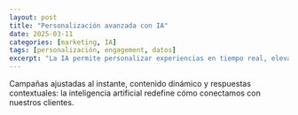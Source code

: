 ```yaml
---
layout: post
title: "Personalización avanzada con IA"
date: 2025-03-11
categories: [marketing, IA]
tags: [personalización, engagement, datos]
excerpt: "La IA permite personalizar experiencias en tiempo real, elevando la fidelización y el impacto de marca."
---
```


Campañas ajustadas al instante, contenido dinámico y respuestas contextuales: la inteligencia artificial redefine cómo conectamos con nuestros clientes.

<!-- Desarrollo del artículo -->
